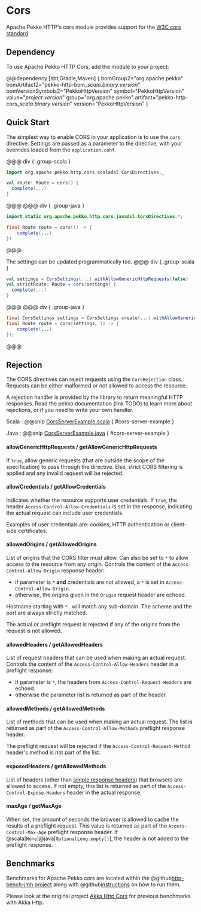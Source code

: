 # Cors

Apache Pekko HTTP's cors module provides support for the [W3C cors standard](https://www.w3.org/TR/cors/)

## Dependency

To use Apache Pekko HTTP Cors, add the module to your project:

@@dependency [sbt,Gradle,Maven] {
bomGroup2="org.apache.pekko" bomArtifact2="pekko-http-bom_$scala.binary.version$" bomVersionSymbols2="PekkoHttpVersion"
symbol="PekkoHttpVersion"
value="$project.version$"
group="org.apache.pekko"
artifact="pekko-http-cors_$scala.binary.version$"
version="PekkoHttpVersion"
}

## Quick Start
The simplest way to enable CORS in your application is to use the `cors` directive.
Settings are passed as a parameter to the directive, with your overrides loaded from the `application.conf`.

@@@ div { .group-scala }
```scala
import org.apache.pekko.http.cors.scaladsl.CorsDirectives._

val route: Route = cors() {
  complete(...)
}
```
@@@
@@@ div { .group-java }
```java
import static org.apache.pekko.http.cors.javadsl.CorsDirectives.*;

final Route route = cors(() -> {
    complete(...)
})
```
@@@

The settings can be updated programmatically too.
@@@ div { .group-scala }
```scala
val settings = CorsSettings(...).withAllowGenericHttpRequests(false)
val strictRoute: Route = cors(settings) {
  complete(...)
}
```
@@@
@@@ div { .group-java }
```java
final CorsSettings settings = CorsSettings.create(...).withAllowGenericHttpRequests(false);
final Route route = cors(settings, () -> {
    complete(...)
});
```
@@@

## Rejection
The CORS directives can reject requests using the `CorsRejection` class. Requests can be either malformed or not allowed to access the resource.

A rejection handler is provided by the library to return meaningful HTTP responses. Read the pekko documentation (link TODO) to learn more about rejections, or if you need to write your own handler.

Scala
:   @@snip [CorsServerExample.scala](/docs/src/test/scala/docs/http/scaladsl/server/cors/CorsServerExample.scala) { #cors-server-example }

Java
:   @@snip [CorsServerExample.java](/docs/src/test/java/docs/http/javadsl/server/cors/CorsServerExample.java) { #cors-server-example }

#### allowGenericHttpRequests / getAllowGenericHttpRequests
If `true`, allow generic requests (that are outside the scope of the specification) to pass through the directive. Else, strict CORS filtering is applied and any invalid request will be rejected.

#### allowCredentials / getAllowCredentials
Indicates whether the resource supports user credentials.  If `true`, the header `Access-Control-Allow-Credentials` is set in the response, indicating the actual request can include user credentials.

Examples of user credentials are: cookies, HTTP authentication or client-side certificates.

#### allowedOrigins / getAllowedOrigins
List of origins that the CORS filter must allow. Can also be set to `*` to allow access to the resource from any origin. Controls the content of the `Access-Control-Allow-Origin` response header:
* if parameter is `*` **and** credentials are not allowed, a `*` is set in `Access-Control-Allow-Origin`.
* otherwise, the origins given in the `Origin` request header are echoed.

Hostname starting with `*.` will match any sub-domain. The scheme and the port are always strictly matched.

The actual or preflight request is rejected if any of the origins from the request is not allowed.

#### allowedHeaders / getAllowedHeaders
List of request headers that can be used when making an actual request. Controls the content of the `Access-Control-Allow-Headers` header in a preflight response:
* if parameter is `*`, the headers from `Access-Control-Request-Headers` are echoed.
* otherwise the parameter list is returned as part of the header.

#### allowedMethods / getAllowedMethods
List of methods that can be used when making an actual request. The list is returned as part of the `Access-Control-Allow-Methods` preflight response header.

The preflight request will be rejected if the `Access-Control-Request-Method` header's method is not part of the list.

#### exposedHeaders / getAllowedMethods
List of headers (other than [simple response headers](https://www.w3.org/TR/cors/#simple-response-header)) that browsers are allowed to access. If not empty, this list is returned as part of the `Access-Control-Expose-Headers` header in the actual response.

#### maxAge / getMaxAge
When set, the amount of seconds the browser is allowed to cache the results of a preflight request. This value is returned as part of the `Access-Control-Max-Age` preflight response header. If @scala[`None`]@java[`OptionalLong.empty()`], the header is not added to the preflight response.

## Benchmarks

Benchmarks for Apache Pekko cors are located within the @github[http-bench-jmh project](/http-bench-jmh/src/main/scala/org/apache/pekko/http/cors/CorsBenchmark.scala) along with
@github[instructions](/http-bench-jmh/README.md) on how to run them.

Please look at the original project [Akka Http Cors](https://github.com/lomigmegard/akka-http-cors) for previous benchmarks with Akka Http.
